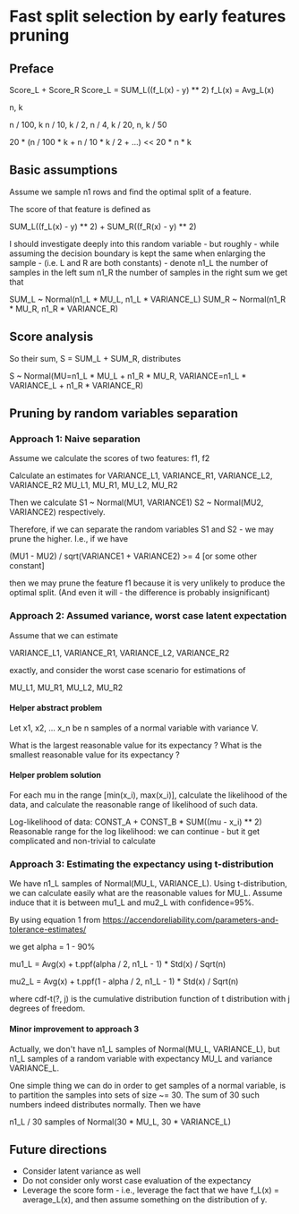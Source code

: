 # Fast split selection by early features pruning
## Preface

Score_L + Score_R
Score_L = SUM_L((f_L(x) - y) ** 2)
f_L(x) = Avg_L(x)


n, k

n / 100, k
n / 10,  k / 2,
n / 4, k / 20,
n, k / 50


20 * (n / 100 * k + n / 10 * k / 2 + ...) << 20 * n * k

## Basic assumptions
Assume we sample n1 rows and find the optimal split of a feature.

The score of that feature is defined as

SUM_L((f_L(x) - y) ** 2) + 
SUM_R((f_R(x) - y) ** 2)


I should investigate deeply into this random variable - 
but roughly - while assuming the decision boundary is kept
the same when enlarging the sample - (i.e. L and R are both constants) -
denote n1_L the number of samples in the left sum
n1_R the number of samples in the right sum
we get that 

SUM_L ~ Normal(n1_L * MU_L, n1_L * VARIANCE_L)
SUM_R ~ Normal(n1_R * MU_R, n1_R * VARIANCE_R)

## Score analysis

So their sum, S = SUM_L + SUM_R, distributes

S ~ Normal(MU=n1_L * MU_L + n1_R * MU_R, 
           VARIANCE=n1_L * VARIANCE_L + n1_R * VARIANCE_R)


##  Pruning by random variables separation

### Approach 1: Naive separation
Assume we calculate the scores of two features: f1, f2

Calculate an estimates for 
VARIANCE_L1, VARIANCE_R1,  VARIANCE_L2, VARIANCE_R2
MU_L1, MU_R1, MU_L2, MU_R2

Then we calculate
S1 ~ Normal(MU1, VARIANCE1)
S2 ~ Normal(MU2, VARIANCE2)
respectively.

Therefore, if we can separate the random variables S1 and S2 -
we may prune the higher.
I.e., if we have

(MU1 - MU2) / sqrt(VARIANCE1 + VARIANCE2) >= 4 [or some other constant]

then we may prune the feature f1 because it is very unlikely to
produce the optimal split.
(And even it will - the difference is probably insignificant)


### Approach 2: Assumed variance, worst case latent expectation

Assume that we can estimate 

VARIANCE_L1, VARIANCE_R1,  VARIANCE_L2, VARIANCE_R2

exactly, and consider the worst case scenario for estimations of
 
MU_L1, MU_R1, MU_L2, MU_R2

#### Helper abstract problem
Let x1, x2, ... x_n be n samples of a normal variable 
with variance V.

What is the largest reasonable value for its expectancy ?
What is the smallest reasonable value for its expectancy ?

#### Helper problem solution
For each mu in the range [min(x_i), max(x_i)], calculate the likelihood
of the data, and calculate the reasonable range of likelihood of such data.

Log-likelihood of data:
CONST_A + CONST_B * SUM((mu - x_i) ** 2)
Reasonable range for the log likelihood:
    we can continue - but it get complicated and non-trivial to calculate




### Approach 3: Estimating the expectancy using t-distribution 
We have n1_L samples of Normal(MU_L, VARIANCE_L).
Using t-distribution, we can calculate easily what are
the reasonable values for MU_L.
Assume induce that it is between mu1_L and mu2_L with
confidence=95%.

By using equation 1 from 
https://accendoreliability.com/parameters-and-tolerance-estimates/

we get
alpha = 1 - 90%

mu1_L = Avg(x) + t.ppf(alpha / 2, n1_L - 1) * Std(x) / Sqrt(n)

mu2_L = Avg(x) + t.ppf(1 - alpha / 2, n1_L - 1) * Std(x) / Sqrt(n)

where cdf-t(?, j) is the cumulative distribution function of t distribution
with j degrees of freedom.


#### Minor improvement to approach 3
Actually, we don't have n1_L samples of Normal(MU_L, VARIANCE_L),
but n1_L samples of a random variable with expectancy MU_L
and variance VARIANCE_L.

One simple thing we can do in order to get samples of a normal variable,
is to partition the samples into sets of size ~= 30. The sum of 30 such
numbers indeed distributes normally. Then we have

n1_L / 30 samples of Normal(30 * MU_L, 30 * VARIANCE_L)

## Future directions
* Consider latent variance as well
* Do not consider only worst case evaluation of the expectancy
* Leverage the score form - i.e., leverage the fact that we have
f_L(x) = average_L(x), and then assume something on the distribution of y.
 
